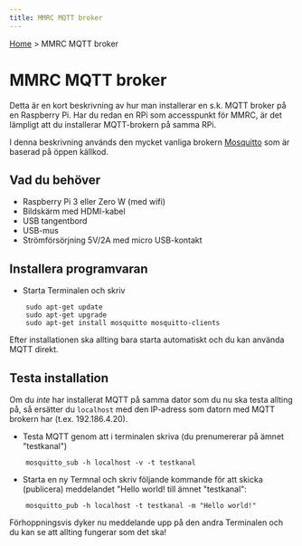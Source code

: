 ```yaml
---
title: MMRC MQTT broker
---
```

[Home](README.md) > MMRC MQTT broker

# MMRC MQTT broker
Detta är en kort beskrivning av hur man installerar en s.k. MQTT broker på en Raspberry Pi. Har du redan en RPi som accesspunkt för MMRC, är det lämpligt att du installerar MQTT-brokern på samma RPi.

I denna beskrivning används den mycket vanliga brokern [Mosquitto](https://mosquitto.org/) som är baserad på öppen källkod.

## Vad du behöver

- Raspberry Pi 3 eller Zero W (med wifi)
- Bildskärm med HDMI-kabel
- USB tangentbord
- USB-mus
- Strömförsörjning 5V/2A med micro USB-kontakt


## Installera programvaran

- Starta Terminalen och skriv

```
    sudo apt-get update
    sudo apt-get upgrade
    sudo apt-get install mosquitto mosquitto-clients
```
Efter installationen ska allting bara starta automatiskt och du kan använda MQTT direkt.


## Testa installation
Om du _inte_ har installerat MQTT på samma dator som du nu ska testa allting på, så ersätter du `localhost` med den IP-adress som datorn med MQTT brokern har (t.ex. 192.186.4.20).

- Testa MQTT genom att i terminalen skriva (du prenumererar på ämnet "testkanal")
```
    mosquitto_sub -h localhost -v -t testkanal
```

- Starta en ny Termnal och skriv följande kommande för att skicka (publicera) meddelandet "Hello world! till ämnet "testkanal":
```
    mosquitto_pub -h localhost -t testkanal -m "Hello world!"
```

Förhoppningsvis dyker nu meddelande upp på den andra Terminalen och du kan se att allting fungerar som det ska!
